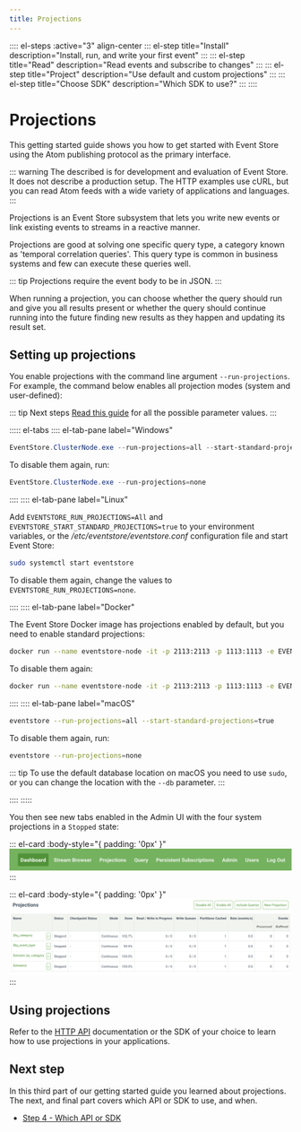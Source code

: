 ```yaml
---
title: Projections
---
```


:::: el-steps :active="3" align-center
::: el-step title="Install" description="Install, run, and write your first event"
:::
::: el-step title="Read" description="Read events and subscribe to changes"
:::
::: el-step title="Project" description="Use default and custom projections"
:::
::: el-step title="Choose SDK" description="Which SDK to use?"
:::
::::

# Projections

This getting started guide shows you how to get started with Event Store using the Atom publishing protocol as the primary interface. 

::: warning
The described is for development and evaluation of Event Store. It does not describe a production setup. The HTTP examples use cURL, but you can read Atom feeds with a wide variety of applications and languages.
:::

Projections is an Event Store subsystem that lets you write new events or link existing events to streams in a reactive manner.

Projections are good at solving one specific query type, a category known as 'temporal correlation queries'. This query type is common in business systems and few can execute these queries well.

::: tip
Projections require the event body to be in JSON.
:::

When running a projection, you can choose whether the query should run and give you all results present or whether the query should continue running into the future finding new results as they happen and updating its result set.

## Setting up projections

You enable projections with the command line argument `--run-projections`. For example, the command below enables all projection modes (system and user-defined):

::: tip Next steps
[Read this guide](../command-line-arguments.md#projections-options) for all the possible parameter values.
:::

::::: el-tabs
:::: el-tab-pane label="Windows"

```powershell
EventStore.ClusterNode.exe --run-projections=all --start-standard-projections=true
```

To disable them again, run:

```powershell
EventStore.ClusterNode.exe --run-projections=none
```

::::
:::: el-tab-pane label="Linux"

Add `EVENTSTORE_RUN_PROJECTIONS=All` and `EVENTSTORE_START_STANDARD_PROJECTIONS=true` to your environment variables, or the _/etc/eventstore/eventstore.conf_ configuration file and start Event Store:

```bash
sudo systemctl start eventstore
```

To disable them again, change the values to `EVENTSTORE_RUN_PROJECTIONS=none`.

::::
:::: el-tab-pane label="Docker"

The Event Store Docker image has projections enabled by default, but you need to enable standard projections:

```bash
docker run --name eventstore-node -it -p 2113:2113 -p 1113:1113 -e EVENTSTORE_RUN_PROJECTIONS=All -e EVENTSTORE_START_STANDARD_PROJECTIONS=true eventstore/eventstore
```

To disable them again:

```bash
docker run --name eventstore-node -it -p 2113:2113 -p 1113:1113 -e EVENTSTORE_RUN_PROJECTIONS=None eventstore/eventstore
```

::::
:::: el-tab-pane label="macOS"

```bash
eventstore --run-projections=all --start-standard-projections=true
```

To disable them again, run:

```bash
eventstore --run-projections=none
```

::: tip
To use the default database location on macOS you need to use `sudo`, or you can change the location with the `--db` parameter.
:::

::::
:::::

You then see new tabs enabled in the Admin UI with the four system projections in a `Stopped` state:

::: el-card :body-style="{ padding: '0px' }" 
![Projections tab](../images/projections-menu-item.png)
:::

::: el-card :body-style="{ padding: '0px' }" 
![Projections default state](../images/projections-default.png)
:::

## Using projections

Refer to the [HTTP API](../../http-api/projections/) documentation or the SDK of your choice to learn how to use projections in your applications.

## Next step

In this third part of our getting started guide you learned about projections. The next, and final part covers which API or SDK to use, and when.

-   [Step 4 - Which API or SDK](which-api-sdk.md)
